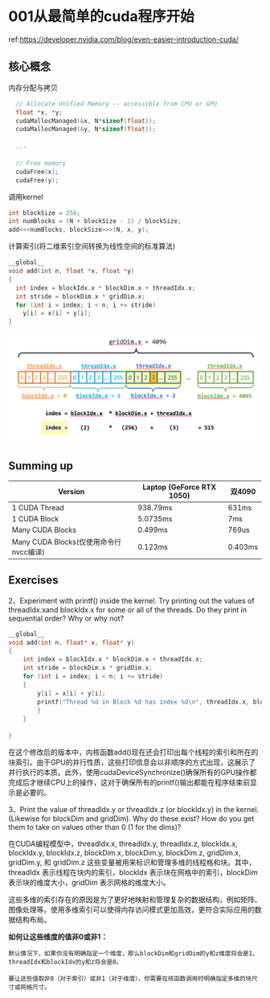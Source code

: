 # 001从最简单的cuda程序开始

ref:https://developer.nvidia.com/blog/even-easier-introduction-cuda/

## 核心概念

内存分配与拷贝
```c++
  // Allocate Unified Memory -- accessible from CPU or GPU
  float *x, *y;
  cudaMallocManaged(&x, N*sizeof(float));
  cudaMallocManaged(&y, N*sizeof(float));

  ...

  // Free memory
  cudaFree(x);
  cudaFree(y);
```

调用kernel
```c++
int blockSize = 256;
int numBlocks = (N + blockSize - 1) / blockSize;
add<<<numBlocks, blockSize>>>(N, x, y);
```

计算索引(将二维索引空间转换为线性空间的标准算法)
```c++
__global__
void add(int n, float *x, float *y)
{
  int index = blockIdx.x * blockDim.x + threadIdx.x;
  int stride = blockDim.x * gridDim.x;
  for (int i = index; i < n; i += stride)
    y[i] = x[i] + y[i];
}
```

![跨步循环](./images/001跨步循环.png)

## Summing up

| Version | Laptop (GeForce RTX 1050) | 双4090 |
|----------|----------|----------|
| 1 CUDA Thread    | 938.79ms   | 631ms |
| 1 CUDA Block    | 5.0735ms   | 7ms |
| Many CUDA Blocks    | 0.499ms  | 769us |
| Many CUDA Blocks(仅使用命令行nvcc编译)    | 0.123ms   | 0.403ms |

## Exercises

2、Experiment with printf() inside the kernel. Try printing out the values of threadIdx.xand blockIdx.x for some or all of the threads. Do they print in sequential order? Why or why not?
```c++
__global__
void add(int n, float* x, float* y)
{
    int index = blockIdx.x * blockDim.x + threadIdx.x;
    int stride = blockDim.x * gridDim.x;
    for (int i = index; i < n; i += stride)
    {
        y[i] = x[i] + y[i];
        printf("Thread %d in Block %d has index %d\n", threadIdx.x, blockIdx.x, index);
        }
    }
        
}
```

在这个修改后的版本中，内核函数add()现在还会打印出每个线程的索引和所在的块索引。由于GPU的并行性质，这些打印信息会以非顺序的方式出现，这展示了并行执行的本质。此外，使用cudaDeviceSynchronize()确保所有的GPU操作都完成后才继续CPU上的操作，这对于确保所有的printf()输出都能在程序结束前显示是必要的。

3、Print the value of threadIdx.y or threadIdx.z (or blockIdx.y) in the kernel. (Likewise for blockDim and gridDim). Why do these exist? How do you get them to take on values other than 0 (1 for the dims)?

在CUDA编程模型中，threadIdx.x, threadIdx.y, threadIdx.z, blockIdx.x, blockIdx.y, blockIdx.z, blockDim.x, blockDim.y, blockDim.z, gridDim.x, gridDim.y, 和 gridDim.z 这些变量被用来标识和管理多维的线程格和块。其中，threadIdx 表示线程在块内的索引，blockIdx 表示块在网格中的索引，blockDim 表示块的维度大小，gridDim 表示网格的维度大小。

这些多维的索引存在的原因是为了更好地映射和管理复杂的数据结构，例如矩阵、图像处理等。使用多维索引可以使得内存访问模式更加高效，更符合实际应用的数据结构布局。

**如何让这些维度的值非0或非1：**

    默认情况下，如果你没有明确指定一个维度，那么blockDim和gridDim的y和z维度将会是1，threadIdx和blockIdx的y和z将会是0。

    要让这些值取非0（对于索引）或非1（对于维度），你需要在核函数调用时明确指定多维的块尺寸或网格尺寸。



